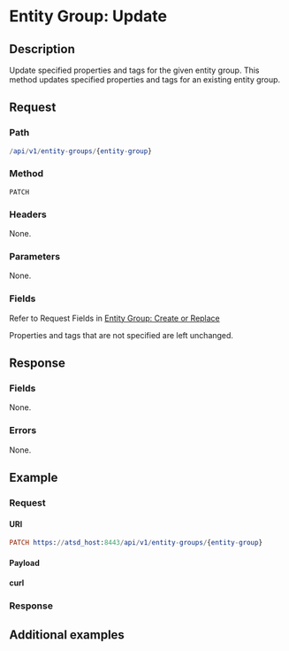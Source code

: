 # Entity Group: Update

## Description

Update specified properties and tags for the given entity group.
This method updates specified properties and tags for an existing entity group. 

## Request

### Path

```elm
/api/v1/entity-groups/{entity-group}
```

### Method

```
PATCH
```

### Headers

None.

### Parameters

None.

### Fields

Refer to Request Fields in  [Entity Group: Create or Replace](./create-or-replace.md)

<aside class="notice">
Properties and tags that are not specified are left unchanged.
</aside>

## Response

### Fields

None.

### Errors

None.

## Example

### Request

#### URI

```elm
PATCH https://atsd_host:8443/api/v1/entity-groups/{entity-group}
```

#### Payload

#### curl

### Response

## Additional examples


